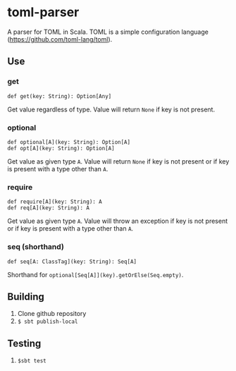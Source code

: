 # toml-parser

A parser for TOML in Scala.  TOML is a simple configuration language (https://github.com/toml-lang/toml).


## Use

### get

```
def get(key: String): Option[Any]
```

Get value regardless of type.  Value will return `None` if key is not present.

### optional

```
def optional[A](key: String): Option[A]
def opt[A](key: String): Option[A]
```

Get value as given type `A`.  Value will return `None` if key is not present or if key is present with a type other than `A`.

### require

```
def require[A](key: String): A
def req[A](key: String): A
```

Get value as given type `A`.  Value will throw an exception if key is not present or if key is present with a type other than `A`.

### seq (shorthand)

```
def seq[A: ClassTag](key: String): Seq[A]
```

Shorthand for `optional[Seq[A]](key).getOrElse(Seq.empty)`.


## Building

1. Clone github repository
2. `$ sbt publish-local`

## Testing

1. `$sbt test`